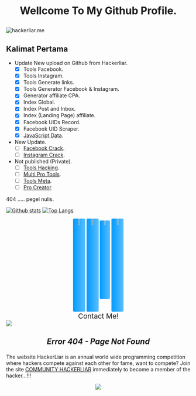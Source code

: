 # <p align="center"> Wellcome To My Github Profile.

<p align=left> <img src=https://komarev.com/ghpvc/?username=hackerliar alt=hackerliar.me /> </p>

## Kalimat Pertama

- Update New upload on Github from Hackerliar.
    - [x] Tools Facebook.
    - [x] Tools Instagram.
    - [x] Tools Generate links.	
    - [x] Tools Generator Facebook & Instagram.
    - [x] Generator affiliate CPA.
    - [x] Index Global.	
    - [x] Index Post and Inbox.
    - [x] Index (Landing Page) affiliate.
    - [x] Facebook UIDs Record.
    - [x] Facebook UID Scraper.
    - [x] [JavaScript Data](https://gist.github.com/hackerliar).

- New Update.
    - [ ] [Facebook Crack](https://github.com/hackerliar/FBCrack).
    - [ ] [Instagram Crack](https://github.com/hackerliar/IGCrack).

- Not published (Private).
    - [ ] [Tools Hacking](https://github.com/hackerliar/ToolsHacking).
    - [ ] [Multi Pro Tools](https://github.com/hackerliar/ProTools).
    - [ ] [Tools Meta](https://github.com/hackerliar/ToolsMeta).
    - [ ] [Pro Creator](https://github.com/hackerliar/ProCreator).
	
404 ..... pegel nulis.

[![Github stats](https://github-readme-stats.vercel.app/api?username=hackerliar&show_icons=true&theme=white&include_all_commits=true)](https://github.com/hackerliar/hackerliar)
[![Top Langs](https://github-readme-stats.vercel.app/api/top-langs/?username=hackerliar&layout=compact&theme=white)](https://github.com/hackerliar/hackerliar)

<div align="center" style="margin-top: 2%;">
  <a href="https://www.youtube.com/@HackerLiar?sub_confirmation=1"><img width="6.5%" height="6.5%" style="background: linear-gradient(to right, #009BFF, #5ABEFF); border-radius: 3px;" src="https://upload.wikimedia.org/wikipedia/commons/3/36/YouTube_font_awesome.svg"></a>
  <a href="https://www.facebook.com/HackersLiar"><img width="6.5%" height="6.5%" style="background: linear-gradient(to right, #009BFF, #5ABEFF); border-radius: 3px;" src="https://upload.wikimedia.org/wikipedia/commons/1/1e/Facebook_font_awesome.svg"></a>
  <a href="https://m.me/HackersLiar"><img width="5.5%" height="5.5%" style="background: linear-gradient(to right, #009BFF, #5ABEFF); border-radius: 3px;" src="https://upload.wikimedia.org/wikipedia/commons/2/23/Font_Awesome_5_brands_facebook-messenger.svg"></a>
  <a href="https://t.me/Hackerliar"><img width="6.5%" height="6.5%" style="background: linear-gradient(to right, #009BFF, #5ABEFF); border-radius: 3px;" src="https://upload.wikimedia.org/wikipedia/commons/3/33/Telegram_font_awesome.svg"></a>  
</div>

<p align="center" style="font-size: 2vw; margin-top: 0%; margin-bottom: 0%;">
  Contact Me!
</p>

<img src="https://user-images.githubusercontent.com/73097560/115834477-dbab4500-a447-11eb-908a-139a6edaec5c.gif">

## <p align="center">_Error 404 - Page Not Found_

The website HackerLiar is an annual world wide programming competition where hackers compete against each other for fame, want to compete? Join the site [COMMUNITY HACKERLIAR](https://hackerliar.github.io/hackerliar/) immediately to become a member of the hacker...!!!
<p align="center">
   <img src="https://raw.githubusercontent.com/catppuccin/catppuccin/main/assets/footers/gray0_ctp_on_line.svg?sanitize=true"/>
</p>
